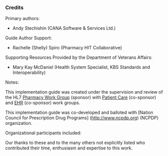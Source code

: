 ### Credits
Primary authors:

* Andy Stechishin (CANA Software & Services Ltd.)

Guide Author Support: 

* Rachelle (Shelly) Spiro (Pharmacy HIT Collaborative)

Supporting Resources Provided by the Department of Veterans Affairs:

* Mary Kay McDaniel (Health System Specialist, KBS Standards and Interoperability)


Notes:

This implementation guide was created under the supervision and review of the HL7 [Pharmacy Work Group](http://www.hl7.org/Special/committees/medications) (sponsor) with [Patient Care](http://www.hl7.org/Special/Committees/pcwg) (co-sponsor) and [EHR](http://www.hl7.org/Special/Committees/ehr) (co-sponsor) work groups.

This implementation guide was co-developed and balloted with [Nation Council for Prescription Drug Programs] (http://www.ncpdp.org) (NCPDP) organization.

Organizational participants included:



Our thanks to these and to the many others not explicitly listed who contributed their time, enthusiasm and expertise to this work.

